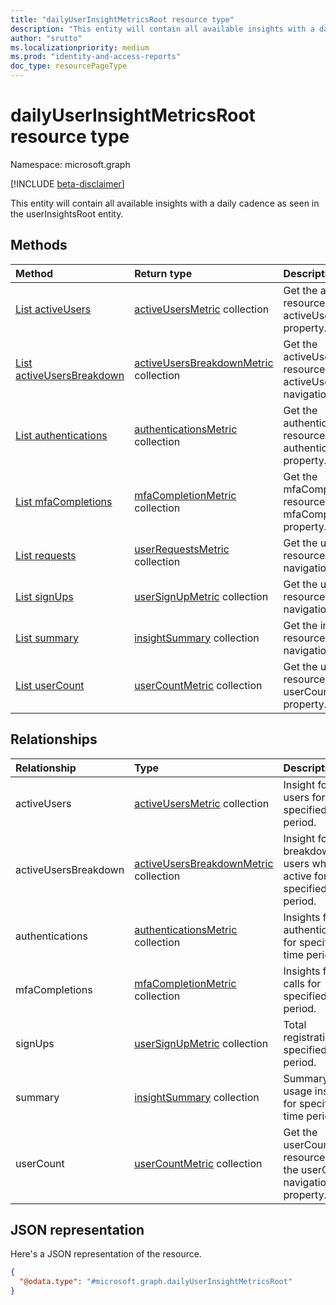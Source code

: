 ```yaml
---
title: "dailyUserInsightMetricsRoot resource type"
description: "This entity will contain all available insights with a daily cadence as seen in the userInsightsRoot entity."
author: "srutto"
ms.localizationpriority: medium
ms.prod: "identity-and-access-reports"
doc_type: resourcePageType
---
```


# dailyUserInsightMetricsRoot resource type

Namespace: microsoft.graph

[!INCLUDE [beta-disclaimer](../../includes/beta-disclaimer.md)]

This entity will contain all available insights with a daily cadence as seen in the userInsightsRoot entity.

## Methods
|Method|Return type|Description|
|:---|:---|:---|
|[List activeUsers](../api/dailyuserinsightmetricsroot-list-activeusers.md)|[activeUsersMetric](../resources/activeusersmetric.md) collection|Get the activeUsersMetric resources from the activeUsers navigation property.|
|[List activeUsersBreakdown](../api/dailyuserinsightmetricsroot-list-activeusersbreakdown.md)|[activeUsersBreakdownMetric](../resources/activeusersbreakdownmetric.md) collection|Get the activeUsersBreakdownMetric resources from the activeUsersBreakdown navigation property.|
|[List authentications](../api/dailyuserinsightmetricsroot-list-authentications.md)|[authenticationsMetric](../resources/authenticationsmetric.md) collection|Get the authenticationsMetric resources from the authentications navigation property.|
|[List mfaCompletions](../api/dailyuserinsightmetricsroot-list-mfacompletions.md)|[mfaCompletionMetric](../resources/mfacompletionmetric.md) collection|Get the mfaCompletionMetric resources from the mfaCompletions navigation property.|
|[List requests](../api/dailyuserinsightmetricsroot-list-requests.md)|[userRequestsMetric](../resources/userrequestsmetric.md) collection|Get the userRequestsMetric resources from the requests navigation property.|
|[List signUps](../api/dailyuserinsightmetricsroot-list-signups.md)|[userSignUpMetric](../resources/usersignupmetric.md) collection|Get the userSignUpMetric resources from the signUps navigation property.|
|[List summary](../api/dailyuserinsightmetricsroot-list-summary.md)|[insightSummary](../resources/insightsummary.md) collection|Get the insightSummary resources from the summary navigation property.|
|[List userCount](../api/dailyuserinsightmetricsroot-list-usercount.md)|[userCountMetric](../resources/usercountmetric.md) collection|Get the userCountMetric resources from the userCount navigation property.|

## Relationships
|Relationship|Type|Description|
|:---|:---|:---|
|activeUsers|[activeUsersMetric](../resources/activeusersmetric.md) collection|Insight for active users for specified time period.|
|activeUsersBreakdown|[activeUsersBreakdownMetric](../resources/activeusersbreakdownmetric.md) collection| Insight for the breakdown of users who were active for specified time period.|
|authentications|[authenticationsMetric](../resources/authenticationsmetric.md) collection | Insights for authentications for specified time period.|
|mfaCompletions|[mfaCompletionMetric](../resources/mfacompletionmetric.md) collection|Insights for MFA calls for specified time period.|
|signUps|[userSignUpMetric](../resources/usersignupmetric.md) collection| Total registrations for specified time period.|
|summary|[insightSummary](../resources/insightsummary.md) collection| Summary of all usage insights for specified time period.|
|userCount|[userCountMetric](../resources/usercountmetric.md) collection|Get the userCountMetric resources from the userCount navigation property.|

## JSON representation
Here's a JSON representation of the resource.
<!-- {
  "blockType": "resource",
  "keyProperty": "id",
  "@odata.type": "microsoft.graph.dailyUserInsightMetricsRoot",
  "openType": false
}
-->
``` json
{
  "@odata.type": "#microsoft.graph.dailyUserInsightMetricsRoot"
}
```

